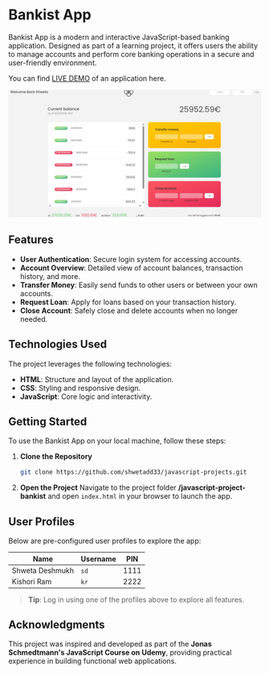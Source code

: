  # Bankist App

Bankist App is a modern and interactive JavaScript-based banking application. Designed as part of a learning project, it offers users the ability to manage accounts and perform core banking operations in a secure and user-friendly environment. 

You can find [LIVE DEMO](https://bankistappdemo.netlify.app/) of an application here.


![Bankist App Screenshot](images/bankist-app-screenshot.png "Bankist App Homepage")

## Features

- **User Authentication**: Secure login system for accessing accounts.
- **Account Overview**: Detailed view of account balances, transaction history, and more.
- **Transfer Money**: Easily send funds to other users or between your own accounts.
- **Request Loan**: Apply for loans based on your transaction history.
- **Close Account**: Safely close and delete accounts when no longer needed.

## Technologies Used

The project leverages the following technologies:

- **HTML**: Structure and layout of the application.
- **CSS**: Styling and responsive design.
- **JavaScript**: Core logic and interactivity.

## Getting Started

To use the Bankist App on your local machine, follow these steps:

1. **Clone the Repository**

   ```bash
   git clone https://github.com/shwetadd33/javascript-projects.git
   ```

2. **Open the Project**
   Navigate to the project folder __/javascript-project-bankist__ and open `index.html` in your browser to launch the app.

## User Profiles

Below are pre-configured user profiles to explore the app:

| Name                  | Username | PIN  |
|-----------------------|----------|------|
| Shweta Deshmukh       | `sd`     | 1111 |
| Kishori Ram           | `kr`     | 2222 |

> **Tip**: Log in using one of the profiles above to explore all features.

## Acknowledgments

This project was inspired and developed as part of the **Jonas Schmedtmann's JavaScript Course on Udemy**, providing practical experience in building functional web applications.
